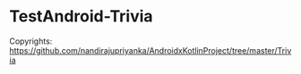 # TestAndroid-Trivia

Copyrights: https://github.com/nandirajupriyanka/AndroidxKotlinProject/tree/master/Trivia
